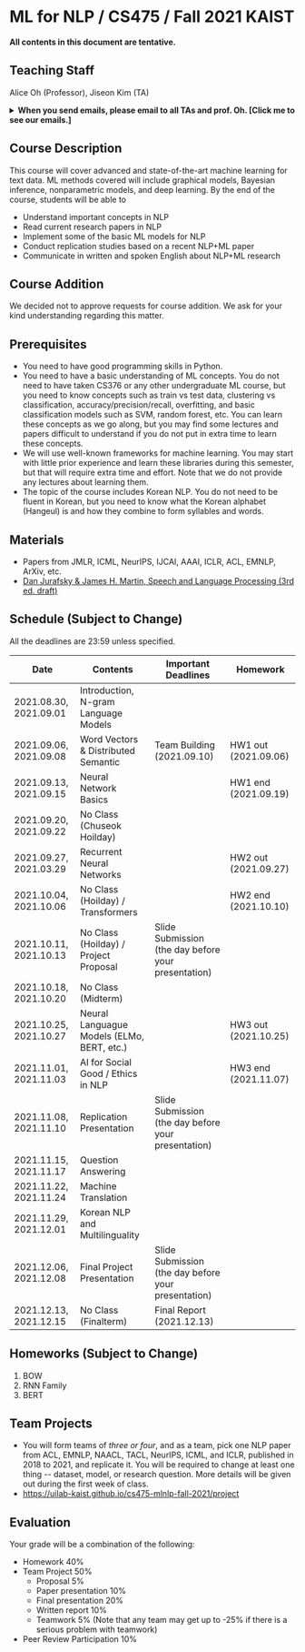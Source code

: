 # ML for NLP / CS475 / Fall 2021 KAIST

**All contents in this document are tentative.**

## Teaching Staff

Alice Oh (Professor), Jiseon Kim (TA)

<details>
<summary><strong>When you send emails, please email to all TAs and prof. Oh. [Click me to see our emails.]</strong></summary>

<p><code>alice.oh@kaist.edu, jiseon_kim@kaist.ac.kr</code></p>

<p><i>And put "CS475" to the title. (e.g., [CS475] Do we have a class on thanksgiving day?)</i></p>

</details>

## Course Description

This course will cover advanced and state-of-the-art machine learning for text data. ML methods covered will include graphical models, Bayesian inference, nonparametric models, and deep learning. By the end of the course, students will be able to

- Understand important concepts in NLP
- Read current research papers in NLP
- Implement some of the basic ML models for NLP
- Conduct replication studies based on a recent NLP+ML paper
- Communicate in written and spoken English about NLP+ML research

## Course Addition
We decided not to approve requests for course addition. We ask for your kind understanding regarding this matter.

## Prerequisites  

- You need to have good programming skills in Python.
- You need to have a basic understanding of ML concepts. You do not need to have taken CS376 or any other undergraduate ML course, but you need to know concepts such as train vs test data, clustering vs classification, accuracy/precision/recall, overfitting, and basic classification models such as SVM, random forest, etc. You can learn these concepts as we go along, but you may find some lectures and papers difficult to understand if you do not put in extra time to learn these concepts.
- We will use well-known frameworks for machine learning. You may start with little prior experience and learn these libraries during this semester, but that will require extra time and effort. Note that we do not provide any lectures about learning them.
- The topic of the course includes Korean NLP. You do not need to be fluent in Korean, but you need to know what the Korean alphabet (Hangeul) is and how they combine to form syllables and words.

## Materials

- Papers from JMLR, ICML, NeurIPS, IJCAI, AAAI, ICLR, ACL, EMNLP, ArXiv, etc.
- [Dan Jurafsky & James H. Martin, Speech and Language Processing (3rd ed. draft)](https://web.stanford.edu/~jurafsky/slp3/)

## Schedule (Subject to Change)

All the deadlines are 23:59 unless specified.

| Date                   | Contents                                   | Important Deadlines                                 | Homework             |
|------------------------|--------------------------------------------|-----------------------------------------------------|----------------------|
| 2021.08.30, 2021.09.01 | Introduction, N-gram Language Models       |                                                     |                      |
| 2021.09.06, 2021.09.08 | Word Vectors & Distributed Semantic        | Team Building (2021.09.10)                          | HW1 out (2021.09.06) |
| 2021.09.13, 2021.09.15 | Neural Network Basics                      |                                                     | HW1 end (2021.09.19) |
| 2021.09.20, 2021.09.22 | No Class (Chuseok Hoilday)                 |                                                     |                      |
| 2021.09.27, 2021.03.29 | Recurrent Neural Networks                  |                                                     | HW2 out (2021.09.27) |
| 2021.10.04, 2021.10.06 | No Class (Hoilday) / Transformers          |                                                     | HW2 end (2021.10.10) |
| 2021.10.11, 2021.10.13 | No Class (Hoilday) / Project Proposal      | Slide Submission (the day before your presentation) |                      |
| 2021.10.18, 2021.10.20 | No Class (Midterm)                         |                                                     |                      |
| 2021.10.25, 2021.10.27 | Neural Languague Models (ELMo, BERT, etc.) |                                                     | HW3 out (2021.10.25) |
| 2021.11.01, 2021.11.03 | AI for Social Good / Ethics in NLP         |                                                     | HW3 end (2021.11.07) |
| 2021.11.08, 2021.11.10 | Replication Presentation                   | Slide Submission (the day before your presentation) |                      |
| 2021.11.15, 2021.11.17 | Question Answering                         |                                                     |                      |
| 2021.11.22, 2021.11.24 | Machine Translation                        |                                                     |                      |
| 2021.11.29, 2021.12.01 | Korean NLP and Multilinguality             |                                                     |                      |
| 2021.12.06, 2021.12.08 | Final Project Presentation                 | Slide Submission (the day before your presentation) |                      |
| 2021.12.13, 2021.12.15 | No Class (Finalterm)                       | Final Report (2021.12.13)                           |                      |

## Homeworks (Subject to Change)
1. BOW
1. RNN Family
1. BERT

## Team Projects

- You will form teams of *three or four*, and as a team, pick one NLP paper from ACL, EMNLP, NAACL, TACL, NeurIPS, ICML, and ICLR, published in 2018 to 2021, and replicate it. You will be required to change at least one thing -- dataset, model, or research question. More details will be given out during the first week of class.
- https://uilab-kaist.github.io/cs475-mlnlp-fall-2021/project

## Evaluation
Your grade will be a combination of the following:

- Homework 40%
- Team Project 50% 
  - Proposal 5%
  - Paper presentation 10%
  - Final presentation 20%
  - Written report 10%
  - Teamwork 5% (Note that any team may get up to -25% if there is a serious problem with teamwork)
- Peer Review Participation 10%
